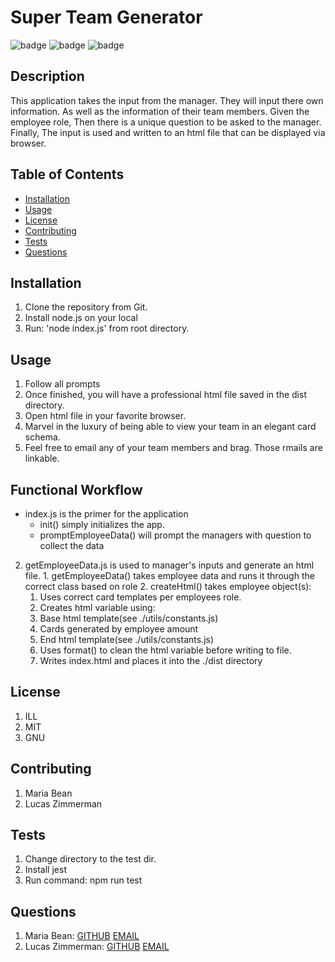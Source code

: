 
  # Super Team Generator

  ![badge](https://img.shields.io/badge/license-ILL-blue)
  ![badge](https://img.shields.io/badge/license-MIT-blueviolet)
  ![badge](https://img.shields.io/badge/license-GNU-yellow)
  
  
  ## Description
  This application takes the input from the manager. They will input there own information. As well as the information of their team members. Given the employee role, Then there is a unique question to be asked to the manager. Finally, The input is used and written to an html file that can be displayed via browser.

  ## Table of Contents

  * [Installation](#installation)
  * [Usage](#usage)
  * [License](#license)
  * [Contributing](#contributing)
  * [Tests](#tests)
  * [Questions](#questions)
  
  ## Installation
  1. Clone the repository from Git.
  2. Install node.js on your local
  3. Run: 'node index.js' from root directory.
  

  ## Usage
  1. Follow all prompts
  2. Once finished, you will have a professional html file saved in the dist directory.
  3. Open html file in your favorite browser.
  4. Marvel in the luxury of being able to view your team in an elegant card schema.
  5. Feel free to email any of your team members and brag. Those rmails are linkable.

  
  ## Functional Workflow
  * index.js is the primer for the application
    * init() simply initializes the app.
    * promptEmployeeData() will prompt the managers with question to collect the data
  2. getEmployeeData.js is used to manager's inputs and generate an html file.
    1. getEmployeeData() takes employee data and runs it through the correct class based on role
    2. createHtml() takes employee object(s):
      1. Uses correct card templates per employees role.
      2. Creates html variable using:
        1. Base html template(see ./utils/constants.js)
        2. Cards generated by employee amount
        3. End html template(see ./utils/constants.js)
      3. Uses format() to clean the html variable before writing to file.
      4. Writes index.html and places it into the ./dist directory


  ## License
  1. ILL
  2. MIT
  3. GNU
  

  ## Contributing
  1. Maria Bean
  2. Lucas Zimmerman
  

  ## Tests
  1. Change directory to the test dir.
  2. Install jest
  3. Run command: npm run test
  
  
  ## Questions
  1. Maria Bean: [GITHUB](github.com/mmeyer715)	[EMAIL](mailto:mbean1216@icloud.com)
  2. Lucas Zimmerman: [GITHUB](github.com/dolomiteson)	[EMAIL](mailto:zimmerman.lucas@hotmail.com)
